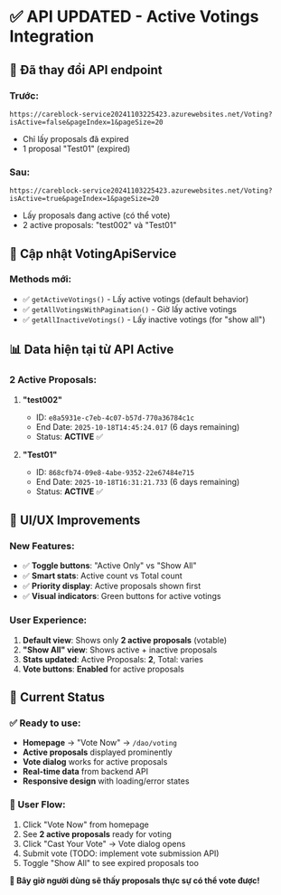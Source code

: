 # ✅ API UPDATED - Active Votings Integration

## 🎯 Đã thay đổi API endpoint

### **Trước:**
```
https://careblock-service20241103225423.azurewebsites.net/Voting?isActive=false&pageIndex=1&pageSize=20
```
- Chỉ lấy proposals đã expired
- 1 proposal "Test01" (expired)

### **Sau:**
```  
https://careblock-service20241103225423.azurewebsites.net/Voting?isActive=true&pageIndex=1&pageSize=20
```
- Lấy proposals đang active (có thể vote)
- 2 active proposals: "test002" và "Test01"

## 🔧 Cập nhật VotingApiService

### Methods mới:
- ✅ `getActiveVotings()` - Lấy active votings (default behavior)
- ✅ `getAllVotingsWithPagination()` - Giờ lấy active votings
- ✅ `getAllInactiveVotings()` - Lấy inactive votings (for "show all")

## 📊 Data hiện tại từ API Active

### 2 Active Proposals:
1. **"test002"**
   - ID: `e8a5931e-c7eb-4c07-b57d-770a36784c1c`
   - End Date: `2025-10-18T14:45:24.017` (6 days remaining)
   - Status: **ACTIVE** ✅

2. **"Test01"**  
   - ID: `868cfb74-09e8-4abe-9352-22e67484e715`
   - End Date: `2025-10-18T16:31:21.733` (6 days remaining)
   - Status: **ACTIVE** ✅

## 🎨 UI/UX Improvements

### New Features:
- ✅ **Toggle buttons**: "Active Only" vs "Show All"
- ✅ **Smart stats**: Active count vs Total count
- ✅ **Priority display**: Active proposals shown first
- ✅ **Visual indicators**: Green buttons for active votings

### User Experience:
1. **Default view**: Shows only **2 active proposals** (votable)
2. **"Show All" view**: Shows active + inactive proposals  
3. **Stats updated**: Active Proposals: **2**, Total: varies
4. **Vote buttons**: **Enabled** for active proposals

## 🚀 Current Status

### ✅ Ready to use:
- **Homepage** → "Vote Now" → `/dao/voting`
- **Active proposals** displayed prominently
- **Vote dialog** works for active proposals
- **Real-time data** from backend API
- **Responsive design** with loading/error states

### 📱 User Flow:
1. Click "Vote Now" from homepage
2. See **2 active proposals** ready for voting
3. Click "Cast Your Vote" → Vote dialog opens
4. Submit vote (TODO: implement vote submission API)
5. Toggle "Show All" to see expired proposals too

**🎉 Bây giờ người dùng sẽ thấy proposals thực sự có thể vote được!**